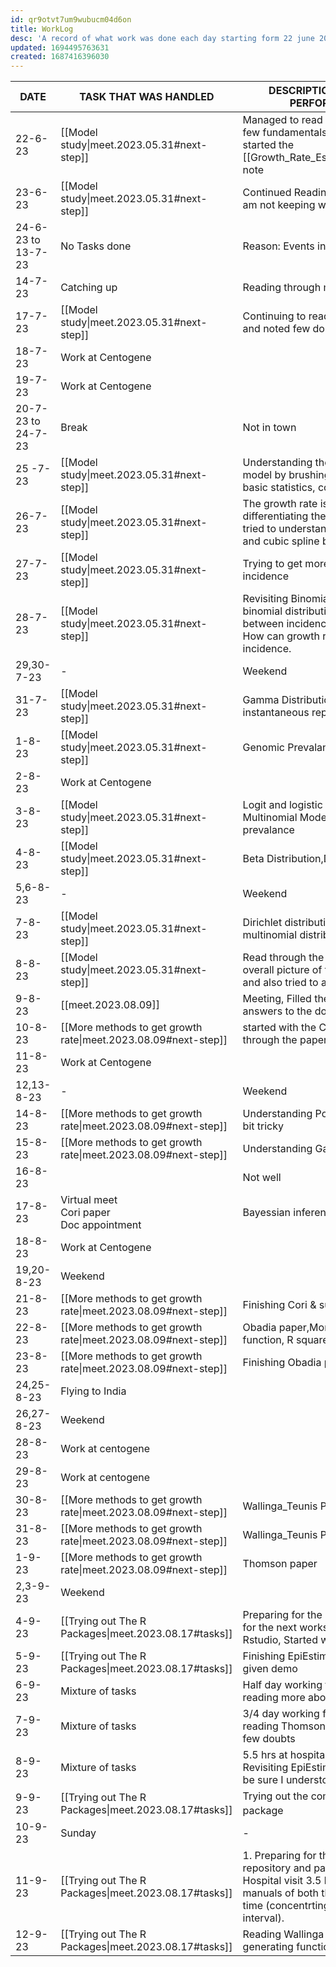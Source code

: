 ```yaml
---
id: qr9otvt7um9wubucm04d6on
title: WorkLog
desc: 'A record of what work was done each day starting form 22 june 2023'
updated: 1694495763631
created: 1687416396030
---
```

|DATE|TASK THAT WAS HANDLED| DESCRIPTION OF THE WORK PERFORMED TODAY|
|--|--|--|
|22-6-23| [[Model study\|meet.2023.05.31#next-step]]|Managed to read and understand the few fundamentals of the model and started the [[Growth_Rate_Estimation.GerstungLab]] note|
|23-6-23|[[Model study\|meet.2023.05.31#next-step]]|Continued Reading through the model. I am not keeping well today|
|24-6-23 to 13-7-23| No Tasks done | Reason: Events in India|
|14-7-23| Catching up| Reading through my notes|
|17-7-23| [[Model study\|meet.2023.05.31#next-step]] | Continuing to read through the paper and noted few doubts|
|18-7-23| Work at Centogene||
|19-7-23| Work at Centogene||
|20-7-23 to 24-7-23| Break| Not in town|
|25 -7- 23|[[Model study\|meet.2023.05.31#next-step]]|Understanding the basic intuition of the model by brushing through concepts - basic statistics, convolution.|
|26-7-23|[[Model study\|meet.2023.05.31#next-step]]| The growth rate is obtained by differentiating the spline functions - So tried to understand spline interpolation and cubic spline basis|
|27-7-23|[[Model study\|meet.2023.05.31#next-step]]|Trying to get more sense regarding incidence|
|28-7-23|[[Model study\|meet.2023.05.31#next-step]]|Revisiting Binomial and Negative binomial distribution, Difference between incidence and growth rate. How can growth rate be calculated from incidence.|
|29,30-7-23| - | Weekend|
|31-7-23|[[Model study\|meet.2023.05.31#next-step]]|Gamma Distribution, Growth rate and instantaneous reproduction number.|
|1-8-23|[[Model study\|meet.2023.05.31#next-step]]|Genomic Prevalance, Logit function|
|2-8-23|Work at Centogene||
|3-8-23|[[Model study\|meet.2023.05.31#next-step]]|Logit and logistic function,Dirichlet–Multinomial Models, Genomic prevalance|
|4-8-23|[[Model study\|meet.2023.05.31#next-step]]|Beta Distribution,Dirichlet distribution|
|5,6-8-23|-|Weekend|
|7-8-23|[[Model study\|meet.2023.05.31#next-step]]| Dirichlet distribution and Dirichlet-multinomial distribution|
|8-8-23|[[Model study\|meet.2023.05.31#next-step]]|Read through the paper, Tried to get the overall picture of the model intuitively and also tried to answer my doubts|
|9-8-23|[[meet.2023.08.09]]|Meeting, Filled the document with the answers to the doubts, pushed to git|
|10-8-23|[[More methods to get growth rate\|meet.2023.08.09#next-step]]|started with the Cori paper,skimming through the paper|
|11-8-23|Work at Centogene||
|12,13-8-23|-|Weekend|
|14-8-23|[[More methods to get growth rate\|meet.2023.08.09#next-step]]|Understanding Poisson Distribution - a bit tricky|
|15-8-23|[[More methods to get growth rate\|meet.2023.08.09#next-step]]|Understanding Gamma distribution|
|16-8-23||Not well|
|17-8-23|Virtual meet<br> Cori paper<br> Doc appointment|Bayessian inference|
|18-8-23|Work at Centogene||
|19,20-8-23|Weekend||
|21-8-23|[[More methods to get growth rate\|meet.2023.08.09#next-step]]|Finishing Cori & supp paper|
|22-8-23|[[More methods to get growth rate\|meet.2023.08.09#next-step]]|Obadia paper,Moment Generating function, R square|
|23-8-23|[[More methods to get growth rate\|meet.2023.08.09#next-step]]|Finishing Obadia paper|
|24,25-8-23| Flying to India||
|26,27-8-23|Weekend||
|28-8-23|Work at centogene||
|29-8-23|Work at centogene||
|30-8-23|[[More methods to get growth rate\|meet.2023.08.09#next-step]]|Wallinga_Teunis Paper|
|31-8-23|[[More methods to get growth rate\|meet.2023.08.09#next-step]]|Wallinga_Teunis Paper,Thomson paper|
|1-9-23|[[More methods to get growth rate\|meet.2023.08.09#next-step]]|Thomson paper|
|2,3-9-23|Weekend||
|4-9-23|[[Trying out The R Packages\|meet.2023.08.17#tasks]]| Preparing for the meeting and planning for the next works, Setting-up R and Rstudio, Started with EpiEstim|
|5-9-23|[[Trying out The R Packages\|meet.2023.08.17#tasks]]| Finishing EpiEstim reimplementing the given demo|
|6-9-23|Mixture of tasks|Half day working for centogene, Half day reading more about MCMC|
|7-9-23|Mixture of tasks|3/4 day working for centogene, 1/4 day reading Thomson paper again to clarify few doubts|
|8-9-23|Mixture of tasks| 5.5 hrs at hospital, 2 hrs Centogene, Revisiting EpiEstim reimplementation to be sure I understood everything|
|9-9-23|[[Trying out The R Packages\|meet.2023.08.17#tasks]]|Trying out the commands of the $R_0$ package|
|10-9-23|Sunday|-|
|11-9-23|[[Trying out The R Packages\|meet.2023.08.17#tasks]]|1. Preparing for the meeting - git repository and pages updation 2. Hospital visit 3.5 hrs 3. Looked into the manuals of both the packages one more time (concentrting on the confidence interval).
|12-9-23|[[Trying out The R Packages\|meet.2023.08.17#tasks]]| Reading Wallinga Liptch paper, moment generating function.



